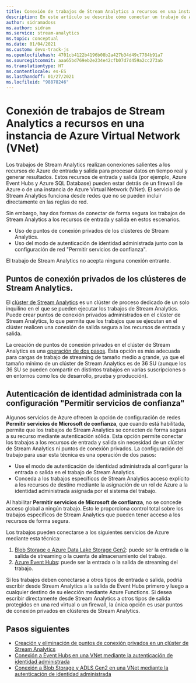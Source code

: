 ```yaml
---
title: Conexión de trabajos de Stream Analytics a recursos en una instancia de Azure Virtual Network (VNet)
description: En este artículo se describe cómo conectar un trabajo de Azure Stream Analytics con recursos que se encuentran en una VNet.
author: sidramadoss
ms.author: sidram
ms.service: stream-analytics
ms.topic: conceptual
ms.date: 01/04/2021
ms.custom: devx-track-js
ms.openlocfilehash: 4701cb4122b4196b08b2a427b34d49c7784b91a7
ms.sourcegitcommit: aaa65bd769eb2e234e42cfb07d7d459a2cc273ab
ms.translationtype: HT
ms.contentlocale: es-ES
ms.lasthandoff: 01/27/2021
ms.locfileid: "98878246"
---
```

# <a name="connect-stream-analytics-jobs-to-resources-in-an-azure-virtual-network-vnet"></a>Conexión de trabajos de Stream Analytics a recursos en una instancia de Azure Virtual Network (VNet)

Los trabajos de Stream Analytics realizan conexiones salientes a los recursos de Azure de entrada y salida para procesar datos en tiempo real y generar resultados. Estos recursos de entrada y salida (por ejemplo, Azure Event Hubs y Azure SQL Database) pueden estar detrás de un firewall de Azure o de una instancia de Azure Virtual Network (VNet). El servicio de Stream Analytics funciona desde redes que no se pueden incluir directamente en las reglas de red.

Sin embargo, hay dos formas de conectar de forma segura los trabajos de Stream Analytics a los recursos de entrada y salida en estos escenarios.
* Uso de puntos de conexión privados de los clústeres de Stream Analytics.
* Uso del modo de autenticación de identidad administrada junto con la configuración de red "Permitir servicios de confianza".

El trabajo de Stream Analytics no acepta ninguna conexión entrante.

## <a name="private-endpoints-in-stream-analytics-clusters"></a>Puntos de conexión privados de los clústeres de Stream Analytics.
El [clúster de Stream Analytics](./cluster-overview.md) es un clúster de proceso dedicado de un solo inquilino en el que se pueden ejecutar los trabajos de Stream Analytics. Puede crear puntos de conexión privados administrados en el clúster de Stream Analytics, lo que permite que los trabajos que se ejecutan en el clúster realicen una conexión de salida segura a los recursos de entrada y salida.

La creación de puntos de conexión privados en el clúster de Stream Analytics es una [operación de dos pasos](./private-endpoints.md). Esta opción es más adecuada para cargas de trabajo de streaming de tamaño medio a grande, ya que el tamaño mínimo de un clúster de Stream Analytics es de 36 SU (aunque los 36 SU se pueden compartir en distintos trabajos en varias suscripciones o en entornos como los de desarrollo, prueba y producción).

## <a name="managed-identity-authentication-with-allow-trusted-services-configuration"></a>Autenticación de identidad administrada con la configuración "Permitir servicios de confianza"
Algunos servicios de Azure ofrecen la opción de configuración de redes **Permitir servicios de Microsoft de confianza**, que cuando está habilitada, permite que los trabajos de Stream Analytics se conecten de forma segura a su recurso mediante autenticación sólida. Esta opción permite conectar los trabajos a los recursos de entrada y salida sin necesidad de un clúster de Stream Analytics ni puntos de conexión privados. La configuración del trabajo para usar esta técnica es una operación de dos pasos:
* Use el modo de autenticación de identidad administrada al configurar la entrada o salida en el trabajo de Stream Analytics.
* Conceda a los trabajos específicos de Stream Analytics acceso explícito a los recursos de destino mediante la asignación de un rol de Azure a la identidad administrada asignada por el sistema del trabajo. 

Al habilitar **Permitir servicios de Microsoft de confianza**, no se concede acceso global a ningún trabajo. Esto le proporciona control total sobre los trabajos específicos de Stream Analytics que pueden tener acceso a los recursos de forma segura. 

Los trabajos pueden conectarse a los siguientes servicios de Azure mediante esta técnica:
1. [Blob Storage o Azure Data Lake Storage Gen2](./blob-output-managed-identity.md): puede ser la entrada o la salida de streaming o la cuenta de almacenamiento del trabajo.
2. [Azure Event Hubs](./event-hubs-managed-identity.md): puede ser la entrada o la salida de streaming del trabajo.

Si los trabajos deben conectarse a otros tipos de entrada o salida, podría escribir desde Stream Analytics a la salida de Event Hubs primero y luego a cualquier destino de su elección mediante Azure Functions. Si desea escribir directamente desde Stream Analytics a otros tipos de salida protegidos en una red virtual o un firewall, la única opción es usar puntos de conexión privados en clústeres de Stream Analytics.

## <a name="next-steps"></a>Pasos siguientes

* [Creación y eliminación de puntos de conexión privados en un clúster de Stream Analytics](./private-endpoints.md)
* [Conexión a Event Hubs en una VNet mediante la autenticación de identidad administrada](./event-hubs-managed-identity.md)
* [Conexión a Blob Storage y ADLS Gen2 en una VNet mediante la autenticación de identidad administrada](./blob-output-managed-identity.md)